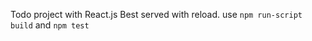 Todo project with React.js
Best served with reload.
use ```npm run-script build``` and ```npm test```